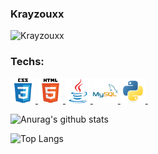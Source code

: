 ### Krayzouxx
<p align="left"> <img src="https://komarev.com/ghpvc/?username=Krayzouxx&label=Profile%20views&color=0e75b6&style=flat" alt="Krayzouxx" /> </p>

<h3 align="left">Techs:</h3>
<p align="left"> <a href="https://www.w3schools.com/css/" target="_blank" rel="noreferrer"> <img src="https://raw.githubusercontent.com/devicons/devicon/master/icons/css3/css3-original-wordmark.svg" alt="css3" width="40" height="40"/> </a> <a href="https://www.w3.org/html/" target="_blank" rel="noreferrer"> <img src="https://raw.githubusercontent.com/devicons/devicon/master/icons/html5/html5-original-wordmark.svg" alt="html5" width="40" height="40"/> </a> <a href="https://www.java.com" target="_blank" rel="noreferrer"> <img src="https://raw.githubusercontent.com/devicons/devicon/master/icons/java/java-original.svg" alt="java" width="40" height="40"/> </a> <a href="https://www.mysql.com/" target="_blank" rel="noreferrer"> <img src="https://raw.githubusercontent.com/devicons/devicon/master/icons/mysql/mysql-original-wordmark.svg" alt="mysql" width="40" height="40"/> </a> <a href="https://www.python.org" target="_blank" rel="noreferrer"> <img src="https://raw.githubusercontent.com/devicons/devicon/master/icons/python/python-original.svg" alt="python" width="40" height="40"/> </a> <a href="https://angular.io/" target"_blank" rel="noreferrer"> <img src=""> </a> </p>

![Anurag's github stats](https://github-readme-stats.vercel.app/api?username=Krayzouxx&show_icons=true&theme=synthwave)

![Top Langs](https://github-readme-stats.vercel.app/api/top-langs/?username=Krayzouxx&layout=compact&theme=tokyonight)